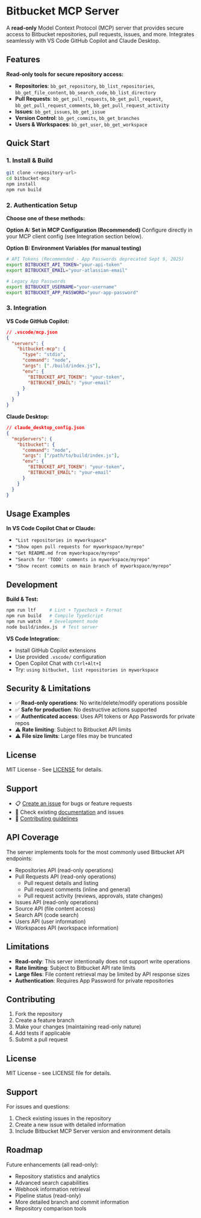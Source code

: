 # Bitbucket MCP Server

A **read-only** Model Context Protocol (MCP) server that provides secure access to Bitbucket repositories, pull requests, issues, and more. Integrates seamlessly with VS Code GitHub Copilot and Claude Desktop.

## Features

**Read-only tools for secure repository access:**

- **Repositories**: `bb_get_repository`, `bb_list_repositories`, `bb_get_file_content`, `bb_search_code`, `bb_list_directory`
- **Pull Requests**: `bb_get_pull_requests`, `bb_get_pull_request`, `bb_get_pull_request_comments`, `bb_get_pull_request_activity`
- **Issues**: `bb_get_issues`, `bb_get_issue`
- **Version Control**: `bb_get_commits`, `bb_get_branches`
- **Users & Workspaces**: `bb_get_user`, `bb_get_workspace`

## Quick Start

### 1. Install & Build
```bash
git clone <repository-url>
cd bitbucket-mcp
npm install
npm run build
```

### 2. Authentication Setup

**Choose one of these methods:**

**Option A: Set in MCP Configuration (Recommended)**
Configure directly in your MCP client config (see Integration section below).

**Option B: Environment Variables (for manual testing)**
```bash
# API Tokens (Recommended - App Passwords deprecated Sept 9, 2025)
export BITBUCKET_API_TOKEN="your-api-token"
export BITBUCKET_EMAIL="your-atlassian-email"

# Legacy App Passwords
export BITBUCKET_USERNAME="your-username"  
export BITBUCKET_APP_PASSWORD="your-app-password"
```

### 3. Integration

**VS Code GitHub Copilot:**
```json
// .vscode/mcp.json
{
  "servers": {
    "bitbucket-mcp": {
      "type": "stdio",
      "command": "node",
      "args": ["./build/index.js"],
      "env": {
        "BITBUCKET_API_TOKEN": "your-token",
        "BITBUCKET_EMAIL": "your-email"
      }
    }
  }
}
```

**Claude Desktop:**
```json
// claude_desktop_config.json
{
  "mcpServers": {
    "bitbucket": {
      "command": "node",
      "args": ["/path/to/build/index.js"],
      "env": {
        "BITBUCKET_API_TOKEN": "your-token",
        "BITBUCKET_EMAIL": "your-email"
      }
    }
  }
}
```

## Usage Examples

**In VS Code Copilot Chat or Claude:**
- `"List repositories in myworkspace"`
- `"Show open pull requests for myworkspace/myrepo"`
- `"Get README.md from myworkspace/myrepo"`
- `"Search for 'TODO' comments in myworkspace/myrepo"`
- `"Show recent commits on main branch of myworkspace/myrepo"`

## Development

**Build & Test:**
```bash
npm run ltf     # Lint + Typecheck + Format
npm run build   # Compile TypeScript
npm run watch   # Development mode
node build/index.js  # Test server
```

**VS Code Integration:**
- Install GitHub Copilot extensions
- Use provided `.vscode/` configuration
- Open Copilot Chat with `Ctrl+Alt+I`
- Try: `using bitbucket, list repositories in myworkspace`

## Security & Limitations

- ✅ **Read-only operations**: No write/delete/modify operations possible
- ✅ **Safe for production**: No destructive actions supported  
- ✅ **Authenticated access**: Uses API tokens or App Passwords for private repos
- ⚠️ **Rate limiting**: Subject to Bitbucket API limits
- ⚠️ **File size limits**: Large files may be truncated

## License

MIT License - See [LICENSE](LICENSE) for details.

## Support

- 📋 [Create an issue](../../issues) for bugs or feature requests
- 📖 Check existing [documentation](../../wiki) and issues
- 🚀 [Contributing guidelines](CONTRIBUTING.md)

## API Coverage

The server implements tools for the most commonly used Bitbucket API endpoints:

- Repositories API (read-only operations)
- Pull Requests API (read-only operations)
  - Pull request details and listing
  - Pull request comments (inline and general)
  - Pull request activity (reviews, approvals, state changes)
- Issues API (read-only operations)
- Source API (file content access)
- Search API (code search)
- Users API (user information)
- Workspaces API (workspace information)

## Limitations

- **Read-only**: This server intentionally does not support write operations
- **Rate limiting**: Subject to Bitbucket API rate limits
- **Large files**: File content retrieval may be limited by API response sizes
- **Authentication**: Requires App Password for private repositories

## Contributing

1. Fork the repository
2. Create a feature branch
3. Make your changes (maintaining read-only nature)
4. Add tests if applicable
5. Submit a pull request

## License

MIT License - see LICENSE file for details.

## Support

For issues and questions:

1. Check existing issues in the repository
2. Create a new issue with detailed information
3. Include Bitbucket MCP Server version and environment details

## Roadmap

Future enhancements (all read-only):

- Repository statistics and analytics
- Advanced search capabilities
- Webhook information retrieval
- Pipeline status (read-only)
- More detailed branch and commit information
- Repository comparison tools
